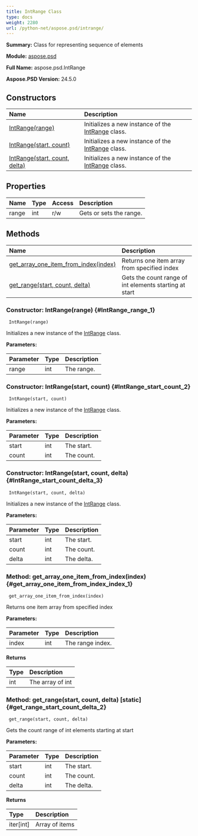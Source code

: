 ```yaml
---
title: IntRange Class
type: docs
weight: 2280
url: /python-net/aspose.psd/intrange/
---
```


**Summary:** Class for representing sequence of elements

**Module:** [aspose.psd](/psd/python-net/aspose.psd/)

**Full Name:** aspose.psd.IntRange

**Aspose.PSD Version:** 24.5.0

## **Constructors**
| **Name** | **Description** |
| :- | :- |
| [IntRange(range)](#IntRange_range_1) | Initializes a new instance of the [IntRange](/psd/python-net/aspose.psd/intrange/) class. |
| [IntRange(start, count)](#IntRange_start_count_2) | Initializes a new instance of the [IntRange](/psd/python-net/aspose.psd/intrange/) class. |
| [IntRange(start, count, delta)](#IntRange_start_count_delta_3) | Initializes a new instance of the [IntRange](/psd/python-net/aspose.psd/intrange/) class. |
## **Properties**
| **Name** | **Type** | **Access** | **Description** |
| :- | :- | :- | :- |
| range | int | r/w | Gets or sets the range. |
## **Methods**
| **Name** | **Description** |
| :- | :- |
| [get_array_one_item_from_index(index)](#get_array_one_item_from_index_index_1) | Returns one item array from specified index |
| [get_range(start, count, delta)](#get_range_start_count_delta_2) | Gets the count range of int elements starting at start |


### Constructor: IntRange(range) {#IntRange_range_1}


```
 IntRange(range) 
```

Initializes a new instance of the [IntRange](/psd/python-net/aspose.psd/intrange/) class.

**Parameters:**

| Parameter | Type | Description |
| :- | :- | :- |
| range | int | The range. |

### Constructor: IntRange(start, count) {#IntRange_start_count_2}


```
 IntRange(start, count) 
```

Initializes a new instance of the [IntRange](/psd/python-net/aspose.psd/intrange/) class.

**Parameters:**

| Parameter | Type | Description |
| :- | :- | :- |
| start | int | The start. |
| count | int | The count. |

### Constructor: IntRange(start, count, delta) {#IntRange_start_count_delta_3}


```
 IntRange(start, count, delta) 
```

Initializes a new instance of the [IntRange](/psd/python-net/aspose.psd/intrange/) class.

**Parameters:**

| Parameter | Type | Description |
| :- | :- | :- |
| start | int | The start. |
| count | int | The count. |
| delta | int | The delta. |

### Method: get_array_one_item_from_index(index) {#get_array_one_item_from_index_index_1}


```
 get_array_one_item_from_index(index) 
```

Returns one item array from specified index

**Parameters:**

| Parameter | Type | Description |
| :- | :- | :- |
| index | int | The range index. |

**Returns**

| Type | Description |
| :- | :- |
| int | The array of int |


### Method: get_range(start, count, delta)  [static] {#get_range_start_count_delta_2}


```
 get_range(start, count, delta) 
```

Gets the count range of int elements starting at start

**Parameters:**

| Parameter | Type | Description |
| :- | :- | :- |
| start | int | The start. |
| count | int | The count. |
| delta | int | The delta. |

**Returns**

| Type | Description |
| :- | :- |
| iter[int] | Array of items |


